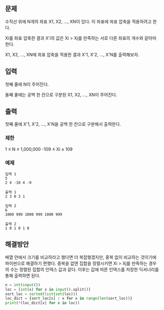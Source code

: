 ## 문제
수직선 위에 N개의 좌표 X1, X2, ..., XN이 있다. 이 좌표에 좌표 압축을 적용하려고 한다.

Xi를 좌표 압축한 결과 X'i의 값은 Xi > Xj를 만족하는 서로 다른 좌표의 개수와 같아야 한다.

X1, X2, ..., XN에 좌표 압축을 적용한 결과 X'1, X'2, ..., X'N를 출력해보자.

## 입력
첫째 줄에 N이 주어진다.

둘째 줄에는 공백 한 칸으로 구분된 X1, X2, ..., XN이 주어진다.

## 출력
첫째 줄에 X'1, X'2, ..., X'N을 공백 한 칸으로 구분해서 출력한다.

### 제한
1 ≤ N ≤ 1,000,000
-109 ≤ Xi ≤ 109

### 예제 
```
입력 1 
5
2 4 -10 4 -9

출력 1 
2 3 0 3 1
```
```
입력 2 
6
1000 999 1000 999 1000 999

출력 2 
1 0 1 0 1 0
```

## 해결방안
배열 안에서 크기를 비교하라고 했다면 더 복잡했겠지만, 중복 없이 비교하는 것이기에 파이썬으로 해결하기 편했다.
중복을 없앤 집합을 정렬시키면 Xi > Xj를 만족하는 경우의 수는 정렬된 집합의 인덱스 값과 같다.
이후는 값에 따른 인덱스를 저장한 딕셔너리를 통해 출력하면 된다.

```python
n = int(input())
loc = [int(x) for x in input().split()]
sort_loc = sorted(list(set(loc)))
loc_dict = {sort_loc[x] : x for x in range(len(sort_loc))}
print(*(loc_dict[x] for x in loc))
```
